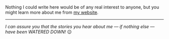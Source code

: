 

Nothing I could write here would be of any real interest to anyone, but you might learn more about me from [my website](martbetz.github.io).

---
_I can assure you that the stories you hear about me — if nothing else — have been WATERED DOWN!_ 😉
